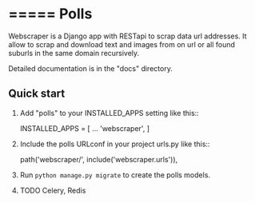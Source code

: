 =====
Polls
=====

Webscraper is a Django app with RESTapi to scrap data url addresses. It allow to scrap and download text and images from on url or all found suburls in the same domain recursively.

Detailed documentation is in the "docs" directory.

Quick start
-----------

1. Add "polls" to your INSTALLED_APPS setting like this::

    INSTALLED_APPS = [
        ...
        'webscraper',
    ]

2. Include the polls URLconf in your project urls.py like this::

    path('webscraper/', include('webscraper.urls')),

3. Run `python manage.py migrate` to create the polls models.

4. TODO Celery, Redis

